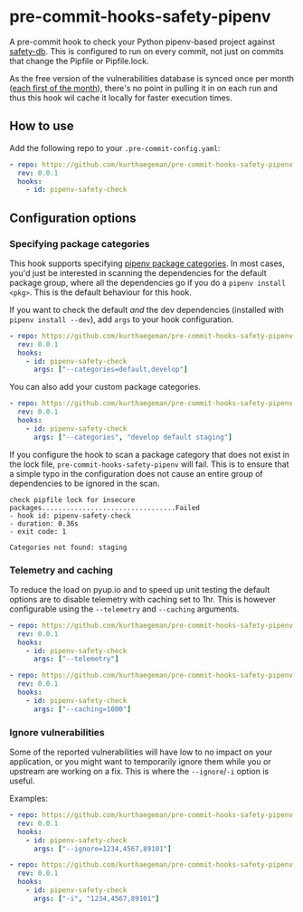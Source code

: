 # pre-commit-hooks-safety-pipenv

A pre-commit hook to check your Python pipenv-based project against
[safety-db](https://github.com/pyupio/safety-db). This is configured to run on
every commit, not just on commits that change the Pipfile or Pipfile.lock.

As the free version of the vulnerabilities database is synced once per month
([each first of the
month](https://github.com/pyupio/safety-db/commits/master)), there's no point
in pulling it in on each run and thus this hook wil cache it locally for faster
execution times.

## How to use

Add the following repo to your `.pre-commit-config.yaml`:

```yaml
- repo: https://github.com/kurthaegeman/pre-commit-hooks-safety-pipenv
  rev: 0.0.1
  hooks:
    - id: pipenv-safety-check
```

## Configuration options

### Specifying package categories

This hook supports specifying [pipenv package
categories](https://pipenv.pypa.io/en/latest/specifiers/#specifying-package-categories).
In most cases, you'd just be interested in scanning the dependencies for the
default package group, where all the dependencies go if you do a `pipenv
install <pkg>`. This is the default behaviour for this hook.

If you want to check the default _and_ the dev dependencies (installed with
`pipenv install --dev`), add `args` to your hook configuration.

```yaml
- repo: https://github.com/kurthaegeman/pre-commit-hooks-safety-pipenv
  rev: 0.0.1
  hooks:
    - id: pipenv-safety-check
      args: ["--categories=default,develop"]
```

You can also add your custom package categories.

```yaml
- repo: https://github.com/kurthaegeman/pre-commit-hooks-safety-pipenv
  rev: 0.0.1
  hooks:
    - id: pipenv-safety-check
      args: ["--categories", "develop default staging"]
```

If you configure the hook to scan a package category that does not exist in the
lock file, `pre-commit-hooks-safety-pipenv` will fail. This is to ensure that a
simple typo in the configuration does not cause an entire group of dependencies
to be ignored in the scan.

```
check pipfile lock for insecure packages.................................Failed
- hook id: pipenv-safety-check
- duration: 0.36s
- exit code: 1

Categories not found: staging
```

### Telemetry and caching

To reduce the load on pyup.io and to speed up unit testing the default options
are to disable telemetry with caching set to 1hr. This is however configurable
using the `--telemetry` and `--caching` arguments.

```yaml
- repo: https://github.com/kurthaegeman/pre-commit-hooks-safety-pipenv
  rev: 0.0.1
  hooks:
    - id: pipenv-safety-check
      args: ["--telemetry"]
```

```yaml
- repo: https://github.com/kurthaegeman/pre-commit-hooks-safety-pipenv
  rev: 0.0.1
  hooks:
    - id: pipenv-safety-check
      args: ["--caching=1000"]
```

### Ignore vulnerabilities

Some of the reported vulnerabilities will have low to no impact on your
application, or you might want to temporarily ignore them while you or upstream
are working on a fix. This is where the `--ignore`/`-i` option is useful.

Examples:

```yaml
- repo: https://github.com/kurthaegeman/pre-commit-hooks-safety-pipenv
  rev: 0.0.1
  hooks:
    - id: pipenv-safety-check
      args: ["--ignore=1234,4567,89101"]
```

```yaml
- repo: https://github.com/kurthaegeman/pre-commit-hooks-safety-pipenv
  rev: 0.0.1
  hooks:
    - id: pipenv-safety-check
      args: ["-i", "1234,4567,89101"]
```
